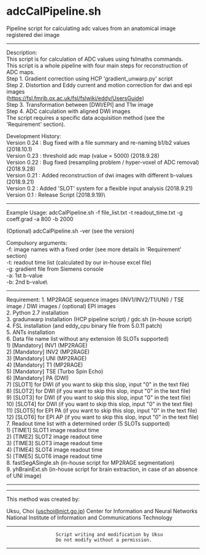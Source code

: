 # adcCalPipeline.sh

Pipeline script for calculating adc values from an anatomical image registered dwi image


----------------------------------------------------------------------------------------------------
  Description:\
    This script is for calculation of ADC values using fslmaths commands.\
    This script is a whole pipeline with four main steps for reconstruction of ADC maps.\
      Step 1. Gradient correction using HCP 'gradient_unwarp.py' script\
      Step 2. Distortion and Eddy current and motion correction for dwi and epi images\
              (https://fsl.fmrib.ox.ac.uk/fsl/fslwiki/eddy/UsersGuide)\
      Step 3. Transformation between [DWI/EPI] and T1w image\
      Step 4. ADC calculation with aligned DWI images\
    The script requires a specific data acquisition method (see the 'Requirement' section).

  Development History:\
    Version 0.24 : Bug fixed with a file summary and re-naming b1/b2 values (2018.10.1)\
    Version 0.23 : threshold adc map (value = 5000) (2018.9.28)\
    Version 0.22 : Bug fixed (resampling problem / hyper-voxel of ADC removal) (2018.9.28)\
    Version 0.21 : Added reconstruction of dwi images with different b-values (2018.9.21)\
    Version 0.2  : Added 'SLOT' system for a flexible input analysis (2018.9.21)\
    Version 0.1  : Release Script (2018.9.19)\

----------------------------------------------------------------------------------------------------
  Example Usage:
  adcCalPipeline.sh -f file_list.txt -t readout_time.txt -g coeff.grad -a 800 -b 2000

  (Optional)
  adcCalPipeline.sh -ver (see the version)

  Compulsory arguments:\
      -f:  image names with a fixed order (see more details in 'Requirement' section)\
      -t:  readout time list (calculated by our in-house excel file)\
      -g:  gradient file from Siemens console\
      -a:  1st b-value\
      -b:  2nd b-value\
      
----------------------------------------------------------------------------------------------------

Requirement:
    1. MP2RAGE sequence images (INV1/INV2/T1/UNI) / TSE image / DWI images / (optional) EPI images\
    2. Python 2.7 installation\
    3. gradunwarp installation (HCP pipeline script) / gdc.sh (in-house script)\
    4. FSL installation (and eddy_cpu binary file from 5.0.11 patch)\
    5. ANTs installation\
    6. Data file name list without any extension (6 SLOTs supported)\
      1)  [Mandatory] INV1 (MP2RAGE)\
      2)  [Mandatory] INV2 (MP2RAGE)\
      3)  [Mandatory] UNI (MP2RAGE)\
      4)  [Mandatory] T1 (MP2RAGE)\
      5)  [Mandatory] TSE (Turbo Spin Echo)\
      6)  [Mandatory] PA (DWI)\
      7)  [SLOT1] for DWI (if you want to skip this slop, input "0" in the text file)\
      8)  [SLOT2] for DWI (if you want to skip this slop, input "0" in the text file)\
      9)  [SLOT3] for DWI (if you want to skip this slop, input "0" in the text file)\
      10) [SLOT4] for DWI (if you want to skip this slop, input "0" in the text file)\
      11) [SLOT5] for EPI PA (if you want to skip this slop, input "0" in the text file)\
      12) [SLOT6] for EPI AP (if you want to skip this slop, input "0" in the text file)\
    7. Readout time list with a determined order (5 SLOTs supported)\
      1)  [TIME1] SLOT1 image readout time\
      2)  [TIME2] SLOT2 image readout time\
      3)  [TIME3] SLOT3 image readout time\
      4)  [TIME4] SLOT4 image readout time\
      5)  [TIME5] SLOT6 image readout time\
    8. fastSegASingle.sh (in-house script for MP2RAGE segmentation)\
    9. yhBrainExt.sh (in-house script for brain extraction, in case of an absence of UNI image)
    
---------------------------------------------------------------------------------------------------

---------------------------------------------------------------------------------------------------

  This method was created by:

  Uksu, Choi (uschoi@nict.go.jp)
  Center for Information and Neural Networks
  National Institute of Information and Communications Technology
  
---------------------------------------------------------------------------------------------------
                      Script writing and modification by Uksu
                      Do not modify without a permission.
---------------------------------------------------------------------------------------------------

